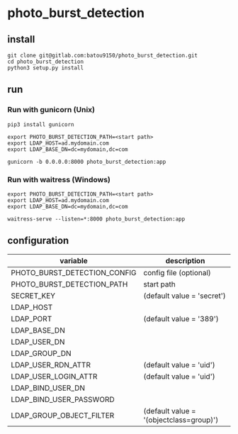 # photo_burst_detection

## install

```shell
git clone git@gitlab.com:batou9150/photo_burst_detection.git
cd photo_burst_detection
python3 setup.py install
```

## run

### Run with gunicorn (Unix)

```shell
pip3 install gunicorn

export PHOTO_BURST_DETECTION_PATH=<start path>
export LDAP_HOST=ad.mydomain.com
export LDAP_BASE_DN=dc=mydomain,dc=com

gunicorn -b 0.0.0.0:8000 photo_burst_detection:app
```

### Run with waitress (Windows)

```shell
export PHOTO_BURST_DETECTION_PATH=<start path>
export LDAP_HOST=ad.mydomain.com
export LDAP_BASE_DN=dc=mydomain,dc=com

waitress-serve --listen=*:8000 photo_burst_detection:app
```

## configuration

| variable                     | description                             |
|------------------------------|-----------------------------------------|
| PHOTO_BURST_DETECTION_CONFIG | config file (optional)                  |
| PHOTO_BURST_DETECTION_PATH   | start path                              |
| SECRET_KEY                   | (default value = 'secret')              |
| LDAP_HOST                    |                                         |
| LDAP_PORT                    | (default value = '389')                 |
| LDAP_BASE_DN                 |                                         |
| LDAP_USER_DN                 |                                         |
| LDAP_GROUP_DN                |                                         |
| LDAP_USER_RDN_ATTR           | (default value = 'uid')                 |
| LDAP_USER_LOGIN_ATTR         | (default value = 'uid')                 |
| LDAP_BIND_USER_DN            |                                         |
| LDAP_BIND_USER_PASSWORD      |                                         |
| LDAP_GROUP_OBJECT_FILTER     | (default value = '(objectclass=group)') |
